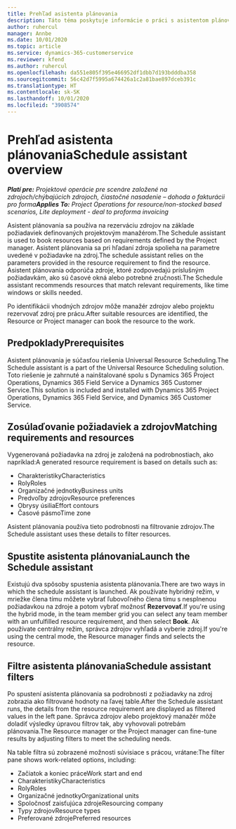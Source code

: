 ```yaml
---
title: Prehľad asistenta plánovania
description: Táto téma poskytuje informácie o práci s asistentom plánovania pri rezervácii zdrojov.
author: ruhercul
manager: Annbe
ms.date: 10/01/2020
ms.topic: article
ms.service: dynamics-365-customerservice
ms.reviewer: kfend
ms.author: ruhercul
ms.openlocfilehash: da551e805f395e466952df1dbb7d193bdddba358
ms.sourcegitcommit: 56c42d7f5995a674426a1c2a81bae897dceb391c
ms.translationtype: HT
ms.contentlocale: sk-SK
ms.lasthandoff: 10/01/2020
ms.locfileid: "3908574"
---
```

# <a name="schedule-assistant-overview"></a><span data-ttu-id="f37e5-103">Prehľad asistenta plánovania</span><span class="sxs-lookup"><span data-stu-id="f37e5-103">Schedule assistant overview</span></span>

<span data-ttu-id="f37e5-104">_**Platí pre:** Projektové operácie pre scenáre založené na zdrojoch/chýbajúcich zdrojoch, čiastočné nasadenie – dohoda o fakturácii pro forma_</span><span class="sxs-lookup"><span data-stu-id="f37e5-104">_**Applies To:** Project Operations for resource/non-stocked based scenarios, Lite deployment - deal to proforma invoicing_</span></span>

<span data-ttu-id="f37e5-105">Asistent plánovania sa používa na rezerváciu zdrojov na základe požiadaviek definovaných projektovým manažérom.</span><span class="sxs-lookup"><span data-stu-id="f37e5-105">The Schedule assistant is used to book resources based on requirements defined by the Project manager.</span></span> <span data-ttu-id="f37e5-106">Asistent plánovania sa pri hľadaní zdroja spolieha na parametre uvedené v požiadavke na zdroj.</span><span class="sxs-lookup"><span data-stu-id="f37e5-106">The schedule assistant relies on the parameters provided in the resource requirement to find the resource.</span></span> <span data-ttu-id="f37e5-107">Asistent plánovania odporúča zdroje, ktoré zodpovedajú príslušným požiadavkám, ako sú časové okná alebo potrebné zručnosti.</span><span class="sxs-lookup"><span data-stu-id="f37e5-107">The Schedule assistant recommends resources that match relevant requirements, like time windows or skills needed.</span></span>

<span data-ttu-id="f37e5-108">Po identifikácii vhodných zdrojov môže manažér zdrojov alebo projektu rezervovať zdroj pre prácu.</span><span class="sxs-lookup"><span data-stu-id="f37e5-108">After suitable resources are identified, the Resource or Project manager can book the resource to the work.</span></span>

## <a name="prerequisites"></a><span data-ttu-id="f37e5-109">Predpoklady</span><span class="sxs-lookup"><span data-stu-id="f37e5-109">Prerequisites</span></span>

<span data-ttu-id="f37e5-110">Asistent plánovania je súčasťou riešenia Universal Resource Scheduling.</span><span class="sxs-lookup"><span data-stu-id="f37e5-110">The Schedule assistant is a part of the Universal Resource Scheduling solution.</span></span> <span data-ttu-id="f37e5-111">Toto riešenie je zahrnuté a nainštalované spolu s Dynamics 365 Project Operations, Dynamics 365 Field Service a Dynamics 365 Customer Service.</span><span class="sxs-lookup"><span data-stu-id="f37e5-111">This solution is included and installed with Dynamics 365 Project Operations, Dynamics 365 Field Service, and Dynamics 365 Customer Service.</span></span>

## <a name="matching-requirements-and-resources"></a><span data-ttu-id="f37e5-112">Zosúlaďovanie požiadaviek a zdrojov</span><span class="sxs-lookup"><span data-stu-id="f37e5-112">Matching requirements and resources</span></span>

<span data-ttu-id="f37e5-113">Vygenerovaná požiadavka na zdroj je založená na podrobnostiach, ako napríklad:</span><span class="sxs-lookup"><span data-stu-id="f37e5-113">A generated resource requirement is based on details such as:</span></span>

-   <span data-ttu-id="f37e5-114">Charakteristiky</span><span class="sxs-lookup"><span data-stu-id="f37e5-114">Characteristics</span></span>
-   <span data-ttu-id="f37e5-115">Roly</span><span class="sxs-lookup"><span data-stu-id="f37e5-115">Roles</span></span>
-   <span data-ttu-id="f37e5-116">Organizačné jednotky</span><span class="sxs-lookup"><span data-stu-id="f37e5-116">Business units</span></span>
-   <span data-ttu-id="f37e5-117">Predvoľby zdrojov</span><span class="sxs-lookup"><span data-stu-id="f37e5-117">Resource preferences</span></span>
-   <span data-ttu-id="f37e5-118">Obrysy úsilia</span><span class="sxs-lookup"><span data-stu-id="f37e5-118">Effort contours</span></span>
-   <span data-ttu-id="f37e5-119">Časové pásmo</span><span class="sxs-lookup"><span data-stu-id="f37e5-119">Time zone</span></span>

<span data-ttu-id="f37e5-120">Asistent plánovania používa tieto podrobnosti na filtrovanie zdrojov.</span><span class="sxs-lookup"><span data-stu-id="f37e5-120">The Schedule assistant uses these details to filter resources.</span></span>

## <a name="launch-the-schedule-assistant"></a><span data-ttu-id="f37e5-121">Spustite asistenta plánovania</span><span class="sxs-lookup"><span data-stu-id="f37e5-121">Launch the Schedule assistant</span></span>

<span data-ttu-id="f37e5-122">Existujú dva spôsoby spustenia asistenta plánovania.</span><span class="sxs-lookup"><span data-stu-id="f37e5-122">There are two ways in which the schedule assistant is launched.</span></span> <span data-ttu-id="f37e5-123">Ak používate hybridný režim, v mriežke člena tímu môžete vybrať ľubovoľného člena tímu s nesplnenou požiadavkou na zdroje a potom vybrať možnosť **Rezervovať**.</span><span class="sxs-lookup"><span data-stu-id="f37e5-123">If you're using the hybrid mode, in the team member grid you can select any team member with an unfulfilled resource requirement, and then select **Book**.</span></span> <span data-ttu-id="f37e5-124">Ak používate centrálny režim, správca zdrojov vyhľadá a vyberie zdroj.</span><span class="sxs-lookup"><span data-stu-id="f37e5-124">If you're using the central mode, the Resource manager finds and selects the resource.</span></span>

## <a name="schedule-assistant-filters"></a><span data-ttu-id="f37e5-125">Filtre asistenta plánovania</span><span class="sxs-lookup"><span data-stu-id="f37e5-125">Schedule assistant filters</span></span>

<span data-ttu-id="f37e5-126">Po spustení asistenta plánovania sa podrobnosti z požiadavky na zdroj zobrazia ako filtrované hodnoty na ľavej table.</span><span class="sxs-lookup"><span data-stu-id="f37e5-126">After the Schedule assistant runs, the details from the resource requirement are displayed as filtered values in the left pane.</span></span> <span data-ttu-id="f37e5-127">Správca zdrojov alebo projektový manažér môže doladiť výsledky úpravou filtrov tak, aby vyhovovali potrebám plánovania.</span><span class="sxs-lookup"><span data-stu-id="f37e5-127">The Resource manager or the Project manager can fine-tune results by adjusting filters to meet the scheduling needs.</span></span>

<span data-ttu-id="f37e5-128">Na table filtra sú zobrazené možnosti súvisiace s prácou, vrátane:</span><span class="sxs-lookup"><span data-stu-id="f37e5-128">The filter pane shows work-related options, including:</span></span>

-   <span data-ttu-id="f37e5-129">Začiatok a koniec práce</span><span class="sxs-lookup"><span data-stu-id="f37e5-129">Work start and end</span></span>
-   <span data-ttu-id="f37e5-130">Charakteristiky</span><span class="sxs-lookup"><span data-stu-id="f37e5-130">Characteristics</span></span>
-   <span data-ttu-id="f37e5-131">Roly</span><span class="sxs-lookup"><span data-stu-id="f37e5-131">Roles</span></span>
-   <span data-ttu-id="f37e5-132">Organizačné jednotky</span><span class="sxs-lookup"><span data-stu-id="f37e5-132">Organizational units</span></span>
-   <span data-ttu-id="f37e5-133">Spoločnosť zaisťujúca zdroje</span><span class="sxs-lookup"><span data-stu-id="f37e5-133">Resourcing company</span></span>
-   <span data-ttu-id="f37e5-134">Typy zdrojov</span><span class="sxs-lookup"><span data-stu-id="f37e5-134">Resource types</span></span>
-   <span data-ttu-id="f37e5-135">Preferované zdroje</span><span class="sxs-lookup"><span data-stu-id="f37e5-135">Preferred resources</span></span>
